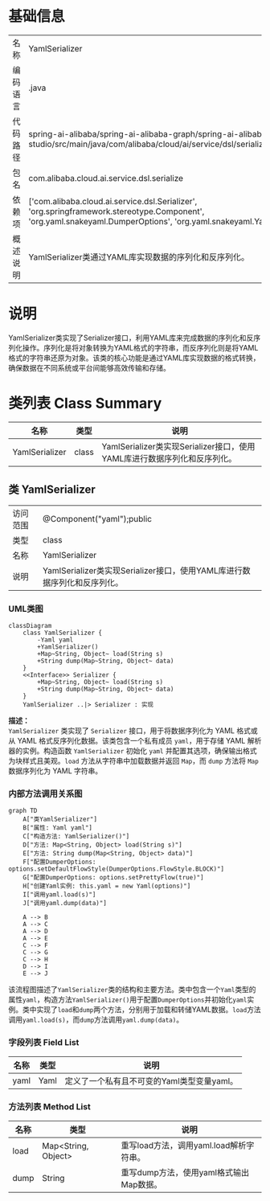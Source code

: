 # 基础信息

|      |      |
|------|------|
| 名称 | YamlSerializer |
| 编码语言 | .java |
| 代码路径 | spring-ai-alibaba/spring-ai-alibaba-graph/spring-ai-alibaba-graph-studio/src/main/java/com/alibaba/cloud/ai/service/dsl/serialize/YamlSerializer.java |
| 包名 | com.alibaba.cloud.ai.service.dsl.serialize |
| 依赖项 | ['com.alibaba.cloud.ai.service.dsl.Serializer', 'org.springframework.stereotype.Component', 'org.yaml.snakeyaml.DumperOptions', 'org.yaml.snakeyaml.Yaml', 'java.util.Map'] |
| 概述说明 | YamlSerializer类通过YAML库实现数据的序列化和反序列化。 |

# 说明

YamlSerializer类实现了Serializer接口，利用YAML库来完成数据的序列化和反序列化操作。序列化是将对象转换为YAML格式的字符串，而反序列化则是将YAML格式的字符串还原为对象。该类的核心功能是通过YAML库实现数据的格式转换，确保数据在不同系统或平台间能够高效传输和存储。

# 类列表 Class Summary

| 名称   | 类型  | 说明 |
|-------|------|-------------|
| YamlSerializer | class | YamlSerializer类实现Serializer接口，使用YAML库进行数据序列化和反序列化。 |



## 类 YamlSerializer

|      |      |
|------|------|
| 访问范围 | @Component("yaml");public |
| 类型 | class |
| 名称 | YamlSerializer |
| 说明 | YamlSerializer类实现Serializer接口，使用YAML库进行数据序列化和反序列化。 |


### UML类图

```mermaid
classDiagram
    class YamlSerializer {
        -Yaml yaml
        +YamlSerializer()
        +Map~String, Object~ load(String s)
        +String dump(Map~String, Object~ data)
    }
    <<Interface>> Serializer {
        +Map~String, Object~ load(String s)
        +String dump(Map~String, Object~ data)
    }
    YamlSerializer ..|> Serializer : 实现
```

**描述：**  
`YamlSerializer` 类实现了 `Serializer` 接口，用于将数据序列化为 YAML 格式或从 YAML 格式反序列化数据。该类包含一个私有成员 `yaml`，用于存储 YAML 解析器的实例。构造函数 `YamlSerializer` 初始化 `yaml` 并配置其选项，确保输出格式为块样式且美观。`load` 方法从字符串中加载数据并返回 `Map`，而 `dump` 方法将 `Map` 数据序列化为 YAML 字符串。


### 内部方法调用关系图

```mermaid
graph TD
    A["类YamlSerializer"]
    B["属性: Yaml yaml"]
    C["构造方法: YamlSerializer()"]
    D["方法: Map<String, Object> load(String s)"]
    E["方法: String dump(Map<String, Object> data)"]
    F["配置DumperOptions: options.setDefaultFlowStyle(DumperOptions.FlowStyle.BLOCK)"]
    G["配置DumperOptions: options.setPrettyFlow(true)"]
    H["创建Yaml实例: this.yaml = new Yaml(options)"]
    I["调用yaml.load(s)"]
    J["调用yaml.dump(data)"]

    A --> B
    A --> C
    A --> D
    A --> E
    C --> F
    C --> G
    C --> H
    D --> I
    E --> J
```

该流程图描述了`YamlSerializer`类的结构和主要方法。类中包含一个`Yaml`类型的属性`yaml`，构造方法`YamlSerializer()`用于配置`DumperOptions`并初始化`yaml`实例。类中实现了`load`和`dump`两个方法，分别用于加载和转储YAML数据。`load`方法调用`yaml.load(s)`，而`dump`方法调用`yaml.dump(data)`。

### 字段列表 Field List

| 名称  | 类型  | 说明 |
|-------|-------|------|
| yaml | Yaml | 定义了一个私有且不可变的Yaml类型变量yaml。 |

### 方法列表 Method List

| 名称  | 类型  | 说明 |
|-------|-------|------|
| load | Map<String, Object> | 重写load方法，调用yaml.load解析字符串。 |
| dump | String | 重写dump方法，使用yaml格式输出Map数据。 |




